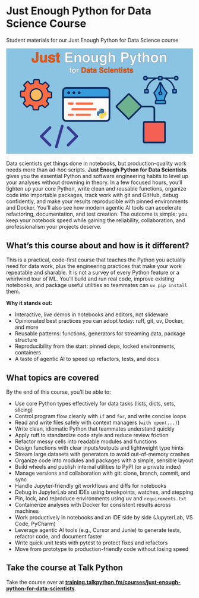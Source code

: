 # Just Enough Python for Data Science Course

Student materials for our Just Enough Python for Data Science course

[![](readme_resources/just-enough-python-data-sci.jpg)](https://training.talkpython.fm/courses/just-enough-python-for-data-scientists)

Data scientists get things done in notebooks, but production-quality work needs more than ad-hoc scripts. **Just Enough Python for Data Scientists** gives you the essential Python and software engineering habits to level up your analyses without drowning in theory. In a few focused hours, you’ll tighten up your core Python, write clean and reusable functions, organize code into importable packages, track work with git and GitHub, debug confidently, and make your results reproducible with pinned environments and Docker. You’ll also see how modern agentic AI tools can accelerate refactoring, documentation, and test creation. The outcome is simple: you keep your notebook speed while gaining the reliability, collaboration, and professionalism your projects deserve.

## What’s this course about and how is it different?

This is a practical, code-first course that teaches the Python you actually need for data work, plus the engineering practices that make your work repeatable and sharable. It is not a survey of every Python feature or a whirlwind tour of ML. You’ll build and run real code, improve existing notebooks, and package useful utilities so teammates can `uv pip install` them.

**Why it stands out:**

- Interactive, live demos in notebooks and editors, not slideware
- Opinionated best practices you can adopt today: ruff, git, uv, Docker, and more
- Reusable patterns: functions, generators for streaming data, package structure
- Reproducibility from the start: pinned deps, locked environments, containers
- A taste of agentic AI to speed up refactors, tests, and docs

## What topics are covered

By the end of this course, you’ll be able to:

- Use core Python types effectively for data tasks (lists, dicts, sets, slicing)
- Control program flow cleanly with `if` and `for`, and write concise loops
- Read and write files safely with context managers (`with open(...)`)
- Write clean, idiomatic Python that teammates understand quickly
- Apply ruff to standardize code style and reduce review friction
- Refactor messy cells into readable modules and functions
- Design functions with clear inputs/outputs and lightweight type hints
- Stream large datasets with generators to avoid out-of-memory crashes
- Organize code into modules and packages with a simple, sensible layout
- Build wheels and publish internal utilities to PyPI (or a private index)
- Manage versions and collaboration with git: clone, branch, commit, and sync
- Handle Jupyter-friendly git workflows and diffs for notebooks
- Debug in JupyterLab and IDEs using breakpoints, watches, and stepping
- Pin, lock, and reproduce environments using uv and `requirements.txt`
- Containerize analyses with Docker for consistent results across machines
- Work productively in notebooks and an IDE side by side (JupyterLab, VS Code, PyCharm)
- Leverage agentic AI tools (e.g., Cursor and Junie) to generate tests, refactor code, and document faster
- Write quick unit tests with pytest to protect fixes and refactors
- Move from prototype to production-friendly code without losing speed

## Take the course at Talk Python

Take the course over at **[training.talkpython.fm/courses/just-enough-python-for-data-scientists](https://training.talkpython.fm/courses/just-enough-python-for-data-scientists)**.



